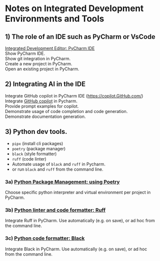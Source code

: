 # Notes on Integrated Development Environments and Tools


## 1) The role of an IDE such as PyCharm or VsCode
[Integrated Development Editor: PyCharm IDE](https://www.jetbrains.com/pycharm/)  
Show PyCharm IDE.  
Show git integration in PyCharm.  
Create a new project in PyCharm.   
Open an existing project in PyCharm. 

## 2) Integrating AI in the IDE
Integrate GitHub copilot in PyCharm IDE (https://copilot.GitHub.com/)  
Integrate [GitHub copilot](https://github.com/features/copilot) in Pycharm.   
Provide prompt examples for copilot.  
Demonstrate usage of code completion and code generation.    
Demonstrate documentation generation.

## 3) Python dev tools.
* `pipx` (install cli packages)
* `poetry` (package manager)
* `black` (style formatter)
* `ruff` (code linter)
* Automate usage of `black` and `ruff` in Pycharm.
* or run `black` and `ruff` from the command line.

### 3a) [Python Package Management: using Poetry](https://python-poetry.org/)
Choose specific python interpreter and virtual environment per project in PyCharm.  

### 3b) [Python linter and code formatter: Ruff](https://github.com/astral-sh/ruff)
Integrate Ruff in PyCharm. Use automatically (e.g. on save), or ad hoc from the command line.  

### 3c) [Python code formatter: Black](https://github.com/psf/black)
Integrate Black in PyCharm. Use automatically (e.g. on save), or ad hoc from the command line. 
